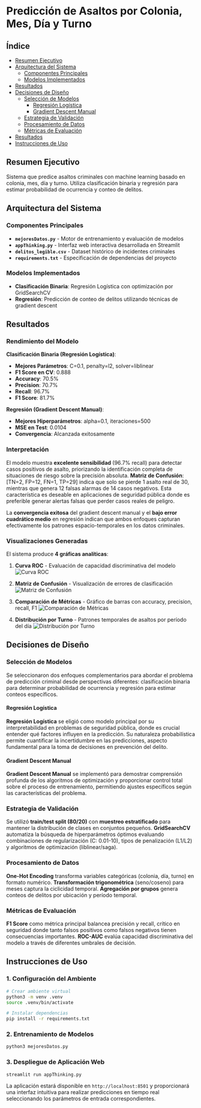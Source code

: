 # Predicción de Asaltos por Colonia, Mes, Día y Turno

## Índice
- [Resumen Ejecutivo](#resumen-ejecutivo)
- [Arquitectura del Sistema](#arquitectura-del-sistema)
  - [Componentes Principales](#componentes-principales)
  - [Modelos Implementados](#modelos-implementados)
- [Resultados](#resultados)
- [Decisiones de Diseño](#decisiones-de-diseño)
  - [Selección de Modelos](#selección-de-modelos)
    - [Regresión Logística](#regresión-logística)
    - [Gradient Descent Manual](#gradient-descent-manual)
  - [Estrategia de Validación](#estrategia-de-validación)
  - [Procesamiento de Datos](#procesamiento-de-datos)
  - [Métricas de Evaluación](#métricas-de-evaluación)
- [Resultados](#resultados)
- [Instrucciones de Uso](#instrucciones-de-uso)

## Resumen Ejecutivo

Sistema que predice asaltos criminales con machine learning basado en colonia, mes, día y turno. Utiliza clasificación binaria y regresión para estimar probabilidad de ocurrencia y conteo de delitos.

## Arquitectura del Sistema

### Componentes Principales

- **`mejoresDatos.py`** - Motor de entrenamiento y evaluación de modelos
- **`appThinking.py`** - Interfaz web interactiva desarrollada en Streamlit
- **`delitos_legible.csv`** - Dataset histórico de incidentes criminales
- **`requirements.txt`** - Especificación de dependencias del proyecto

### Modelos Implementados

- **Clasificación Binaria**: Regresión Logística con optimización por GridSearchCV
- **Regresión**: Predicción de conteo de delitos utilizando técnicas de gradient descent

## Resultados

### Rendimiento del Modelo

**Clasificación Binaria (Regresión Logística)**:
- **Mejores Parámetros**: C=0.1, penalty=l2, solver=liblinear
- **F1 Score en CV**: 0.888
- **Accuracy**: 70.5%
- **Precision**: 70.7%
- **Recall**: 96.7%
- **F1 Score**: 81.7%

**Regresión (Gradient Descent Manual)**:
- **Mejores Hiperparámetros**: alpha=0.1, iteraciones=500
- **MSE en Test**: 0.0104
- **Convergencia**: Alcanzada exitosamente

### Interpretación

El modelo muestra **excelente sensibilidad** (96.7% recall) para detectar casos positivos de asalto, priorizando la identificación completa de situaciones de riesgo sobre la precisión absoluta. **Matriz de Confusión**: [TN=2, FP=12, FN=1, TP=29] indica que solo se pierde 1 asalto real de 30, mientras que genera 12 falsas alarmas de 14 casos negativos. Esta característica es deseable en aplicaciones de seguridad pública donde es preferible generar alertas falsas que perder casos reales de peligro.

La **convergencia exitosa** del gradient descent manual y el **bajo error cuadrático medio** en regresión indican que ambos enfoques capturan efectivamente los patrones espacio-temporales en los datos criminales.

### Visualizaciones Generadas

El sistema produce **4 gráficas analíticas**:

1. **Curva ROC** - Evaluación de capacidad discriminativa del modelo
   ![Curva ROC](plots/1_roc_curve.png)

2. **Matriz de Confusión** - Visualización de errores de clasificación
   ![Matriz de Confusión](plots/2_confusion_matrix.png)

3. **Comparación de Métricas** - Gráfico de barras con accuracy, precision, recall, F1
   ![Comparación de Métricas](plots/3_metrics_comparison.png)

4. **Distribución por Turno** - Patrones temporales de asaltos por período del día
   ![Distribución por Turno](plots/4_crime_by_turno.png)

## Decisiones de Diseño

### Selección de Modelos

Se seleccionaron dos enfoques complementarios para abordar el problema de predicción criminal desde perspectivas diferentes: clasificación binaria para determinar probabilidad de ocurrencia y regresión para estimar conteos específicos.

#### Regresión Logística

**Regresión Logística** se eligió como modelo principal por su interpretabilidad en problemas de seguridad pública, donde es crucial entender qué factores influyen en la predicción. Su naturaleza probabilística permite cuantificar la incertidumbre en las predicciones, aspecto fundamental para la toma de decisiones en prevención del delito.

#### Gradient Descent Manual

**Gradient Descent Manual** se implementó para demostrar comprensión profunda de los algoritmos de optimización y proporcionar control total sobre el proceso de entrenamiento, permitiendo ajustes específicos según las características del problema.

### Estrategia de Validación

Se utilizó **train/test split (80/20)** con **muestreo estratificado** para mantener la distribución de clases en conjuntos pequeños. **GridSearchCV** automatiza la búsqueda de hiperparámetros óptimos evaluando combinaciones de regularización (C: 0.01-10), tipos de penalización (L1/L2) y algoritmos de optimización (liblinear/saga).

### Procesamiento de Datos

**One-Hot Encoding** transforma variables categóricas (colonia, día, turno) en formato numérico. **Transformación trigonométrica** (seno/coseno) para meses captura la ciclicidad temporal. **Agregación por grupos** genera conteos de delitos por ubicación y período temporal.

### Métricas de Evaluación

**F1 Score** como métrica principal balancea precisión y recall, crítico en seguridad donde tanto falsos positivos como falsos negativos tienen consecuencias importantes. **ROC-AUC** evalúa capacidad discriminativa del modelo a través de diferentes umbrales de decisión.

## Instrucciones de Uso

### 1. Configuración del Ambiente
```bash
# Crear ambiente virtual
python3 -m venv .venv
source .venv/bin/activate

# Instalar dependencias
pip install -r requirements.txt
```

### 2. Entrenamiento de Modelos
```bash
python3 mejoresDatos.py
```

### 3. Despliegue de Aplicación Web
```bash
streamlit run appThinking.py
```

La aplicación estará disponible en `http://localhost:8501` y proporcionará una interfaz intuitiva para realizar predicciones en tiempo real seleccionando los parámetros de entrada correspondientes.
